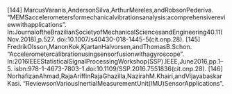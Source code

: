 [144] MarcusVaranis,AndersonSilva,ArthurMereles,andRobsonPederiva.
“MEMSaccelerometersformechanicalvibrationsanalysis:acomprehensivereviewwithapplications”.
In:JournaloftheBrazilianSocietyofMechanicalSciencesandEngineering40.11(Nov.2018),p.527.
doi:10.1007/s40430-018-1445-5(cit.onp.28).
[145] FredrikOlsson,ManonKok,KjartanHalvorsen,andThomasB.Schon.
“Accelerometercalibrationusingsensorfusionwithagyroscope”.
In:2016IEEEStatisticalSignalProcessingWorkshop(SSP).IEEE,June2016,pp.1–5.
isbn:978-1-4673-7803-1.doi:10.1109/SSP.2016.7551836(cit.onp.28).
[146] NorhafizanAhmad,RajaAriffinRajaGhazilla,NazirahM.Khairi,andVijayabaskarKasi.
“ReviewsonVariousInertialMeasurementUnit(IMU)SensorApplications”.